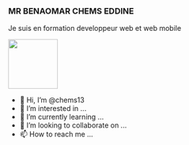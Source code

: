 
 <H3> MR BENAOMAR CHEMS EDDINE</H3>
    <P>Je suis en formation developpeur web et web mobile</P> <img src="https://github.com/chems13/chems13/assets/134854267/17cfd667-74e5-4d11-a19c-cc84b3ac7fee" style="width:100px">


- 👋 Hi, I’m @chems13
- 👀 I’m interested in ...
- 🌱 I’m currently learning ...
- 💞️ I’m looking to collaborate on ...
- 📫 How to reach me ...

<!---
chems13/chems13 is a ✨ special ✨ repository because its `README.md` (this file) appears on your GitHub profile.
You can click the Preview link to take a look at your changes.
--->

